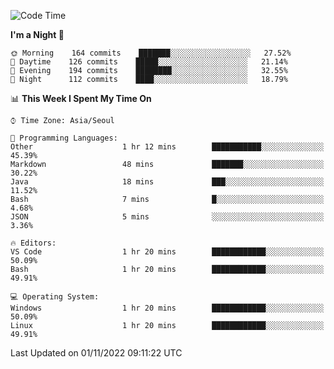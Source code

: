 <!--START_SECTION:waka-->
![Code Time](http://img.shields.io/badge/Code%20Time-1%2C493%20hrs%2033%20mins-blue)

**I'm a Night 🦉** 

```text
🌞 Morning    164 commits    ███████░░░░░░░░░░░░░░░░░░   27.52% 
🌆 Daytime    126 commits    █████░░░░░░░░░░░░░░░░░░░░   21.14% 
🌃 Evening    194 commits    ████████░░░░░░░░░░░░░░░░░   32.55% 
🌙 Night      112 commits    ████░░░░░░░░░░░░░░░░░░░░░   18.79%

```


📊 **This Week I Spent My Time On** 

```text
⌚︎ Time Zone: Asia/Seoul

💬 Programming Languages: 
Other                    1 hr 12 mins        ███████████░░░░░░░░░░░░░░   45.39% 
Markdown                 48 mins             ███████░░░░░░░░░░░░░░░░░░   30.22% 
Java                     18 mins             ███░░░░░░░░░░░░░░░░░░░░░░   11.52% 
Bash                     7 mins              █░░░░░░░░░░░░░░░░░░░░░░░░   4.68% 
JSON                     5 mins              ░░░░░░░░░░░░░░░░░░░░░░░░░   3.36%

🔥 Editors: 
VS Code                  1 hr 20 mins        ████████████░░░░░░░░░░░░░   50.09% 
Bash                     1 hr 20 mins        ████████████░░░░░░░░░░░░░   49.91%

💻 Operating System: 
Windows                  1 hr 20 mins        ████████████░░░░░░░░░░░░░   50.09% 
Linux                    1 hr 20 mins        ████████████░░░░░░░░░░░░░   49.91%

```


 Last Updated on 01/11/2022 09:11:22 UTC
<!--END_SECTION:waka-->
